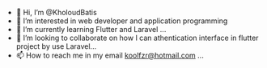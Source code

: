 - 👋 Hi, I’m @KholoudBatis
- 👀 I’m interested in web developer and application programming 
- 🌱 I’m currently learning  Flutter and Laravel ...
- 💞️ I’m looking to collaborate on how I can athentication interface  in flutter project by use Laravel...
- 📫 How to reach me in my email koolfzr@hotmail.com ...

<!---
KholoudBatis/KholoudBatis is a ✨ special ✨ repository because its `README.md` (this file) appears on your GitHub profile.
You can click the Preview link to take a look at your changes.
--->
